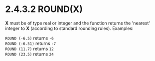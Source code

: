 # 2.4.3.2 ROUND(X)

**X** must be of type real or integer and the function returns the 'nearest' integer to **X** (according to standard rounding rules). Examples:

`ROUND (-6.5)`	returns `-6`  
`ROUND (-6.51)`	returns `-7`  
`ROUND (11.7)`	returns `12`  
`ROUND (23.5)`	returns `24`  
